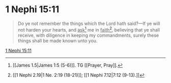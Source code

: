 # 1 Nephi 15:11

> Do ye not remember the things which the Lord hath said?—If ye will not harden your hearts, and <u>ask</u>[^a] me in <u>faith</u>[^b], believing that ye shall receive, with diligence in keeping my commandments, surely these things shall be made known unto you.

[1 Nephi 15:11](https://www.churchofjesuschrist.org/study/scriptures/bofm/1-ne/15?lang=eng&id=p11#p11)


[^a]: [[James 1.5|James 1:5 (5-6)]]. TG [[Prayer, Pray]].
[^b]: [[1 Nephi 2.19|1 Ne. 2:19 (18-21)]]; [[1 Nephi 7.12|7:12 (9-13).]]
